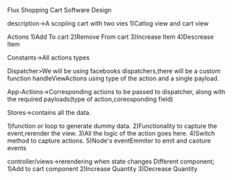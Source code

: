 Flux Shopping Cart Software Design 

description->A scopiing cart with two vies 1)Catlog view and  cart view

Actions 
1)Add To cart 
2)Remove From cart
3)Increase Item 
4)Descrease Item 


Constants->All actions types


Dispatcher>We will be using facebooks dispatchers,there will be a custom function 
handleViewActions using type of the action and a single payload.


App-Actions->Corresponding actions to be passed to dispatcher, along with the required payloads(type of action,coreosponding field)

Stores->contains all the data.

1)function or loop to generate dummy data.
2)Functionality to capture the event,rerender the view.
3)All the logic of the action goes here.
4)Switch method to capture actions.
5)Node's eventEmmiter to emit and caoture events



controller/views->rerendering when state changes
Different component;
1)Add to cart component
2)Increase Quantity
3)Decrease Quantity




